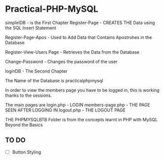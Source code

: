 # Practical-PHP-MySQL

simpleIDB - is the First Chapter
Register-Page - CREATES THE Data using the SQL Insert Statement

Register-Page-Apos - Used to Add Data that Contains Apostrohes in the Database

Register-View-Users Page - Retrieves the Data from the Database

Change-Password - Changes the password of the user

loginDB - The Second Chapter

The Name of the Database is practicalphpmysql

In order to view the members page you have to be logged in, this is working thanks to the sessions. 

The main pages are login.php - LOGIN
members-page.php - THE PAGE SEEN AFTER LOGGING IN
logout.php - THE LOGOUT PAGE


THE PHPMYSQLBTB Folder is from the concepts learnt in PHP with MySQL Beyond the Basics


## TO DO
- [ ] Button Styling